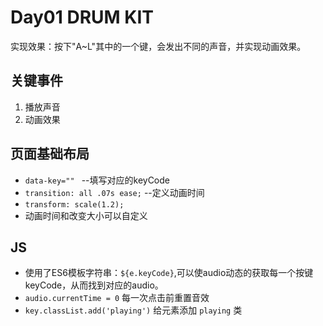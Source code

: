 # Day01 DRUM KIT

实现效果：按下"A~L"其中的一个键，会发出不同的声音，并实现动画效果。

## 关键事件
1. 播放声音
2. 动画效果

## 页面基础布局
 * `data-key="" ` --填写对应的keyCode
 * `transition: all .07s ease;` --定义动画时间
 * `transform: scale(1.2);` 
 * 动画时间和改变大小可以自定义
 
 ## JS
* 使用了ES6模板字符串：`${e.keyCode}`,可以使audio动态的获取每一个按键keyCode，从而找到对应的audio。
* `audio.currentTime = 0` 每一次点击前重置音效
* `key.classList.add('playing')` 给元素添加 `playing` 类

